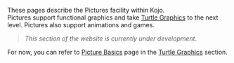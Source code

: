 These pages describe the Pictures facility within Kojo.  
Pictures support functional graphics and take [Turtle Graphics](turtle-index.html) to the next level. Pictures also support animations and games.

> *This section of the website is currently under development*.

For now, you can refer to [Picture Basics](concepts/picture-turtle-basics.html) page in the [Turtle Graphics](turtle-index.html) section.
